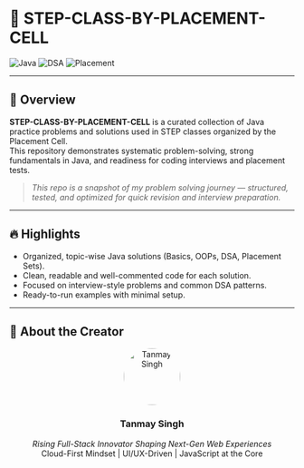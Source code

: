 # 🌟 STEP-CLASS-BY-PLACEMENT-CELL

![Java](https://img.shields.io/badge/Language-Java-orange?style=for-the-badge&logo=java)
![DSA](https://img.shields.io/badge/Focus-DSA%20%26%20OOPs-blue?style=for-the-badge)
![Placement](https://img.shields.io/badge/Placement%20Prep-Ready-brightgreen?style=for-the-badge)


---

## 📌 Overview
**STEP-CLASS-BY-PLACEMENT-CELL** is a curated collection of Java practice problems and solutions used in STEP classes organized by the Placement Cell.  
This repository demonstrates systematic problem-solving, strong fundamentals in Java, and readiness for coding interviews and placement tests.

> _This repo is a snapshot of my problem solving journey — structured, tested, and optimized for quick revision and interview preparation._

---

## 🔥 Highlights
- Organized, topic-wise Java solutions (Basics, OOPs, DSA, Placement Sets).  
- Clean, readable and well-commented code for each solution.  
- Focused on interview-style problems and common DSA patterns.  
- Ready-to-run examples with minimal setup.

---
## 👤 About the Creator

<div align="center">
  <img src="https://avatars.githubusercontent.com/TSR0705" alt="Tanmay Singh" width="100" style="border-radius:50%;" />
  <h3>Tanmay Singh</h3>
<p>
  <em>Rising Full-Stack Innovator Shaping Next-Gen Web Experiences</em><br/>
  Cloud-First Mindset | UI/UX-Driven | JavaScript at the Core
</p>

